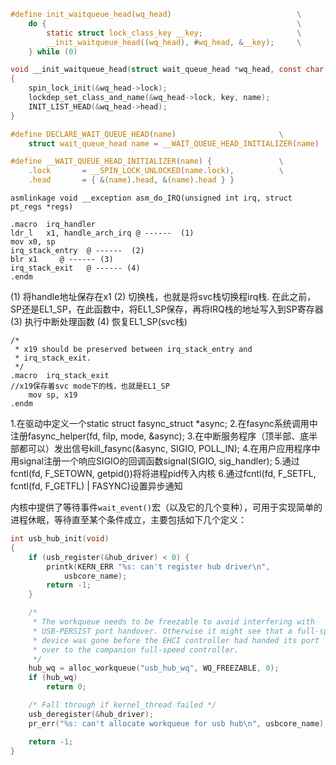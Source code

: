 ```C
#define init_waitqueue_head(wq_head)                            \
    do {                                                        \
        static struct lock_class_key __key;                     \
        __init_waitqueue_head((wq_head), #wq_head, &__key);     \
    } while (0)

void __init_waitqueue_head(struct wait_queue_head *wq_head, const char *name, struct lock_class_key *key)
{
    spin_lock_init(&wq_head->lock);
    lockdep_set_class_and_name(&wq_head->lock, key, name);
    INIT_LIST_HEAD(&wq_head->head);
}

#define DECLARE_WAIT_QUEUE_HEAD(name)                       \
    struct wait_queue_head name = __WAIT_QUEUE_HEAD_INITIALIZER(name)

#define __WAIT_QUEUE_HEAD_INITIALIZER(name) {               \
    .lock       = __SPIN_LOCK_UNLOCKED(name.lock),          \
    .head       = { &(name).head, &(name).head } }

```

`asmlinkage void __exception asm_do_IRQ(unsigned int irq, struct pt_regs *regs)`

```assembly
.macro	irq_handler
ldr_l	x1, handle_arch_irq @ ------  (1)
mov	x0, sp
irq_stack_entry  @ ------  (2)
blr	x1     @ ------ (3)
irq_stack_exit   @ ------ (4)
.endm
```
(1) 将handle地址保存在x1
(2)  切换栈，也就是将svc栈切换程irq栈. 在此之前，SP还是EL1_SP，在此函数中，将EL1_SP保存，再将IRQ栈的地址写入到SP寄存器
(3) 执行中断处理函数
(4) 恢复EL1_SP(svc栈)


```assembly
/*
 * x19 should be preserved between irq_stack_entry and
 * irq_stack_exit.
 */
.macro	irq_stack_exit
//x19保存着svc mode下的栈，也就是EL1_SP
	mov	sp, x19     
.endm

```

1.在驱动中定义一个static struct fasync_struct *async;
2.在fasync系统调用中注册fasync_helper(fd, filp, mode, &async);
3.在中断服务程序（顶半部、底半部都可以）发出信号kill_fasync(&async, SIGIO, POLL_IN);
4.在用户应用程序中用signal注册一个响应SIGIO的回调函数signal(SIGIO, sig_handler);
5.通过fcntl(fd, F_SETOWN, getpid())将将进程pid传入内核
6.通过fcntl(fd, F_SETFL, fcntl(fd, F_GETFL) | FASYNC)设置异步通知


[^1]:[]()
[^2]:[]()
[^3]:[]()
[^4]:[]()
[^5]:[]()
[^6]:[]()
[^7]:[]()
[^8]:[]()
[^9]:[]()
[^10]:[]()
[^11]:[]()
[^12]:[]()
[^13]:[]()
[^14]:[]()
[^15]:[]()
[^16]:[]()
[^17]:[]()
[^18]:[]()
[^19]:[]()
[^20]:[]()

内核中提供了等待事件`wait_event()`宏（以及它的几个变种），可用于实现简单的进程休眠，等待直至某个条件成立，主要包括如下几个定义：

```C
int usb_hub_init(void)
{
	if (usb_register(&hub_driver) < 0) {
		printk(KERN_ERR "%s: can't register hub driver\n",
			usbcore_name);
		return -1;
	}

	/*
	 * The workqueue needs to be freezable to avoid interfering with
	 * USB-PERSIST port handover. Otherwise it might see that a full-speed
	 * device was gone before the EHCI controller had handed its port
	 * over to the companion full-speed controller.
	 */
	hub_wq = alloc_workqueue("usb_hub_wq", WQ_FREEZABLE, 0);
	if (hub_wq)
		return 0;

	/* Fall through if kernel_thread failed */
	usb_deregister(&hub_driver);
	pr_err("%s: can't allocate workqueue for usb hub\n", usbcore_name);

	return -1;
}
```


